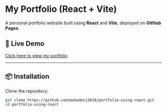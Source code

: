 # My Portfolio (React + Vite)

A personal portfolio website built using **React** and **Vite**, deployed on **GitHub Pages**.

## 🚀 Live Demo
[Click here to view my portfolio](https://mahadevj2618.github.io/portfolio-using-react)

---

## 📦 Installation

Clone the repository:
```bash
git clone https://github.com/mahadevj2618/portfolio-using-react.git
cd portfolio-using-react
